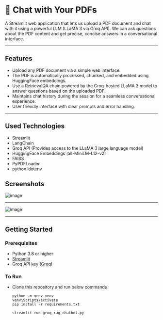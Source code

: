 # 📄 Chat with Your PDFs

A Streamlit web application that lets us upload a PDF document and chat with it using a powerful LLM (LLaMA 3 via Groq API). We can ask questions about the PDF content and get precise, concise answers in a conversational interface.

---

## Features

- Upload any PDF document via a simple web interface.
- The PDF is automatically processed, chunked, and embedded using HuggingFace embeddings.
- Use a RetrievalQA chain powered by the Groq-hosted LLaMA 3 model to answer questions based on the uploaded PDF.
- Maintains chat history during the session for a seamless conversational experience.
- User friendly interface with clear prompts and error handling.

---

## Used Technologies

- Streamlit
- LangChain
- Groq API (Provides access to the LLaMA 3 large language model)
- HuggingFace Embeddings (all-MiniLM-L12-v2)
- FAISS
- PyPDFLoader
- python-dotenv


## Screenshots

![image](https://github.com/user-attachments/assets/2112e748-5dd2-4287-9706-edb8242f3447)

---

![image](https://github.com/user-attachments/assets/dae98bee-b3aa-4bdc-93a9-fcfbf479cf12)

---

## Getting Started

### Prerequisites

- Python 3.8 or higher
- [Streamlit](https://streamlit.io/)
- Groq API key ([Groq](https://www.groq.com/))

### To Run

- Clone this repository and run below commands

   ```
   python -m venv venv
   venv\Scripts\activate
   pip install -r requirements.txt

   streamlit run groq_rag_chatbot.py
   ```
